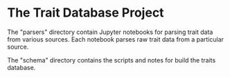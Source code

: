 # The Trait Database Project

The "parsers" directory contain Jupyter notebooks for parsing trait data from various sources.  Each notebook parses raw trait data from a particular source.

The "schema" directory contains the scripts and notes for build the traits database.
